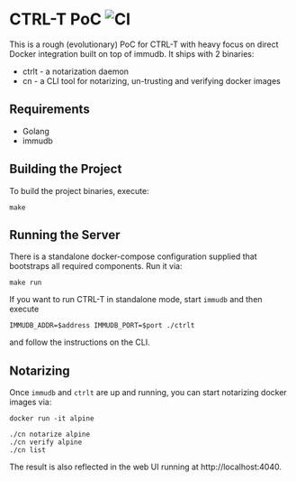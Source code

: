 # CTRL-T PoC ![CI](https://github.com/codenotary/ctrlt/workflows/CI/badge.svg)
This is a rough (evolutionary) PoC for CTRL-T with heavy focus
on direct Docker integration built on top of immudb. It ships with 2 binaries:

* ctrlt - a notarization daemon
* cn - a CLI tool for notarizing, un-trusting and verifying docker images

## Requirements

* Golang
* immudb

## Building the Project
To build the project binaries, execute:

    make

## Running the Server
There is a standalone docker-compose configuration supplied that bootstraps
all required components. Run it via:

    make run

If you want to run CTRL-T in standalone mode, start `immudb` and then execute

    IMMUDB_ADDR=$address IMMUDB_PORT=$port ./ctrlt

and follow the instructions on the CLI.

## Notarizing
Once `immudb` and `ctrlt` are up and running, you can start notarizing docker
images via:

    docker run -it alpine

    ./cn notarize alpine
    ./cn verify alpine
    ./cn list

The result is also reflected in the web UI running at http://localhost:4040.
